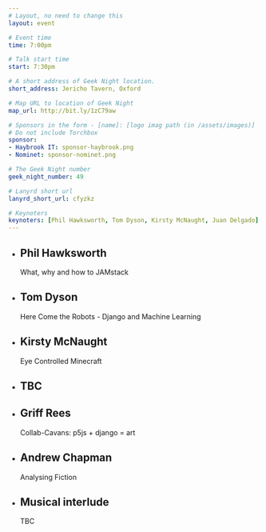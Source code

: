 ```yaml
---
# Layout, no need to change this
layout: event

# Event time
time: 7:00pm

# Talk start time
start: 7:30pm

# A short address of Geek Night location.
short_address: Jericho Tavern, Oxford

# Map URL to location of Geek Night
map_url: http://bit.ly/1zC79aw

# Sponsors in the form - [name]: [logo imag path (in /assets/images)]
# Do not include Torchbox
sponsor:
- Haybrook IT: sponsor-haybrook.png
- Nominet: sponsor-nominet.png

# The Geek Night number
geek_night_number: 49

# Lanyrd short url
lanyrd_short_url: cfyzkz

# Keynoters
keynoters: [Phil Hawksworth, Tom Dyson, Kirsty McNaught, Juan Delgado]
---
```


<ul class="keynotes">
     <li itemprop="performer" itemscope="itemscope" itemtype="http://schema.org/Person">
        <h2 itemprop="name">Phil Hawksworth</h2>
        <p>What, why and how to JAMstack</p>
    </li>
    <li itemprop="performer" itemscope="itemscope" itemtype="http://schema.org/Person">
        <h2 itemprop="name">Tom Dyson</h2>
        <p>Here Come the Robots - Django and Machine Learning</p>
    </li>
    <li itemprop="performer" itemscope="itemscope" itemtype="http://schema.org/Person">
        <h2 itemprop="name">Kirsty McNaught</h2>
        <p>Eye Controlled Minecraft</p>
    </li>
    <li itemprop="performer" itemscope="itemscope" itemtype="http://schema.org/Person">
        <h2 itemprop="name">TBC</h2>
    </li>
</ul>

<ul class="microslots">
    <li itemprop="performer" itemscope="itemscope" itemtype="http://schema.org/Person">
        <h2 itemprop="name">Griff Rees</h2>
        <p>Collab-Cavans: p5js + django = art</p>
    </li>
    <li itemprop="performer" itemscope="itemscope" itemtype="http://schema.org/Person">
        <h2 itemprop="name">Andrew Chapman</h2>
        <p>Analysing Fiction</p>
    </li>
    <li itemprop="performer" itemscope="itemscope" itemtype="http://schema.org/Person">
        <h2 itemprop="name">Musical interlude</h2>
        <p>TBC</p>
    </li>
</ul>
